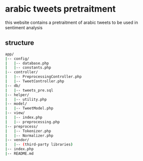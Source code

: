 # arabic tweets pretraitment

this website contains a pretraitment of arabic tweets to be used in sentiment analysis

## structure

```bash
app/
|-- config/
|   |-- database.php
|   |-- constants.php
|-- controller/
|   |-- PreprocessingController.php
|   |-- TweetController.php
|-- db/
|   |-- tweets_pre.sql
|-- helper/
|   |-- utility.php
|-- model/
|   |-- TweetModel.php
|-- view/
|   |-- index.php
|   |-- preprocessing.php
|-- preprocess/
|   |-- Tokenizer.php
|   |-- Normalizer.php
|-- vendor/
|   |-- (third-party libraries)
|-- index.php
|-- README.md
```
